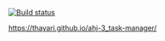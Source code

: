 [![Build status](https://ci.appveyor.com/api/projects/status/2ysba0g66132p61o?svg=true)](https://ci.appveyor.com/project/thayari/ahj-3-task-manager)


https://thayari.github.io/ahj-3_task-manager/
